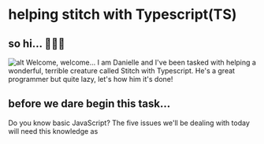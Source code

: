 # helping stitch with Typescript(TS)

## so hi... 👋🏾😌
![alt](https://i.giphy.com/media/v1.Y2lkPTc5MGI3NjExdXRvM293cTN0bWl4ejUzMHhmdmpjcnR3bXB1ajlkanpiYzV5anM3ayZlcD12MV9pbnRlcm5hbF9naWZfYnlfaWQmY3Q9Zw/OnnUZxcHsbBN6/giphy.gif)
Welcome, welcome...
I am Danielle and I've been tasked with helping a wonderful, terrible creature called Stitch with Typescript.
He's a great programmer but quite lazy, let's how him it's done!

## before we dare begin this task...
Do you know basic JavaScript?
The five issues we'll be dealing with today will need this knowledge as 